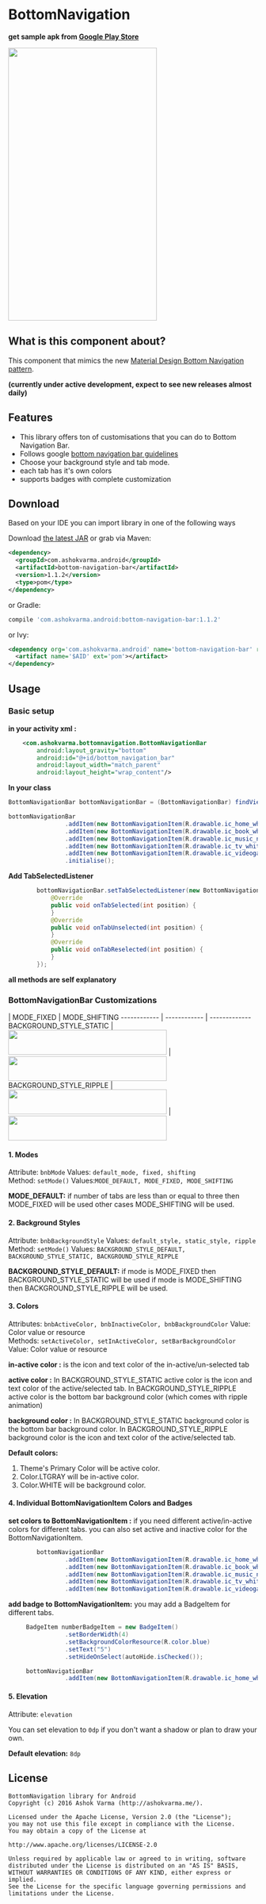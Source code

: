 # BottomNavigation

**get sample apk from [Google Play Store][googlePlayStoreLink]**

<img src="https://raw.githubusercontent.com/Ashok-Varma/BottomNavigation/master/all.gif" width="300" height="550" />

## What is this component about?

This component that mimics the new [Material Design Bottom Navigation pattern][googlePage].

**(currently under active development, expect to see new releases almost daily)**

## Features

* This library offers ton of customisations that you can do to Bottom Navigation Bar.
* Follows google [bottom navigation bar guidelines][googlePage]
* Choose your background style and tab mode.
* each tab has it's own colors
* supports badges with complete customization

## Download

Based on your IDE you can import library in one of the following ways

Download [the latest JAR][mavenAarDownload] or grab via Maven:

```xml
<dependency>
  <groupId>com.ashokvarma.android</groupId>
  <artifactId>bottom-navigation-bar</artifactId>
  <version>1.1.2</version>
  <type>pom</type>
</dependency>
```
or Gradle:
```groovy
compile 'com.ashokvarma.android:bottom-navigation-bar:1.1.2'
```
or Ivy:
```xml
<dependency org='com.ashokvarma.android' name='bottom-navigation-bar' rev='1.1.2'>
  <artifact name='$AID' ext='pom'></artifact>
</dependency>
```
## Usage

### Basic setup

**in your activity xml :**

```xml
    <com.ashokvarma.bottomnavigation.BottomNavigationBar
        android:layout_gravity="bottom"
        android:id="@+id/bottom_navigation_bar"
        android:layout_width="match_parent"
        android:layout_height="wrap_content"/>
```

**In your class**
```java
BottomNavigationBar bottomNavigationBar = (BottomNavigationBar) findViewById(R.id.bottom_navigation_bar);

bottomNavigationBar
                .addItem(new BottomNavigationItem(R.drawable.ic_home_white_24dp, "Home"))
                .addItem(new BottomNavigationItem(R.drawable.ic_book_white_24dp, "Books"))
                .addItem(new BottomNavigationItem(R.drawable.ic_music_note_white_24dp, "Music"))
                .addItem(new BottomNavigationItem(R.drawable.ic_tv_white_24dp, "Movies & TV"))
                .addItem(new BottomNavigationItem(R.drawable.ic_videogame_asset_white_24dp, "Games"))
                .initialise();
```

**Add TabSelectedListener**
```java
        bottomNavigationBar.setTabSelectedListener(new BottomNavigationBar.OnTabSelectedListener(){
            @Override
            public void onTabSelected(int position) {
            }
            @Override
            public void onTabUnselected(int position) {
            }
            @Override
            public void onTabReselected(int position) {
            }
        });
```
**all methods are self explanatory**

### BottomNavigationBar Customizations

 | MODE_FIXED | MODE_SHIFTING
------------ | ------------ | -------------
BACKGROUND_STYLE_STATIC | <img src="https://raw.githubusercontent.com/Ashok-Varma/BottomNavigation/master/fixed_static.gif" width="320" height="50" /> | <img src="https://raw.githubusercontent.com/Ashok-Varma/BottomNavigation/master/shift_static.gif" width="320" height="50" />
BACKGROUND_STYLE_RIPPLE | <img src="https://raw.githubusercontent.com/Ashok-Varma/BottomNavigation/master/fixed_ripple.gif" width="320" height="50" /> | <img src="https://raw.githubusercontent.com/Ashok-Varma/BottomNavigation/master/shift_ripple.gif" width="320" height="50" />

#### 1. Modes
Attribute: `bnbMode` Values: `default_mode, fixed, shifting`  
Method: `setMode()`  Values:`MODE_DEFAULT, MODE_FIXED, MODE_SHIFTING`  

**MODE_DEFAULT:** if number of tabs are less than or equal to three then MODE_FIXED will be used other cases MODE_SHIFTING will be used.

#### 2. Background Styles
  Attribute: `bnbBackgroundStyle` Values: `default_style, static_style, ripple`  
  Method: `setMode()` Values: `BACKGROUND_STYLE_DEFAULT, BACKGROUND_STYLE_STATIC, BACKGROUND_STYLE_RIPPLE`  

**BACKGROUND_STYLE_DEFAULT:** if mode is MODE_FIXED then BACKGROUND_STYLE_STATIC will be used if mode is MODE_SHIFTING then BACKGROUND_STYLE_RIPPLE will be used.

#### 3. Colors
Attributes: `bnbActiveColor, bnbInactiveColor, bnbBackgroundColor` Value: Color value or resource   
Methods: `setActiveColor, setInActiveColor, setBarBackgroundColor` Value: Color value or resource   

**in-active color :** is the icon and text color of the in-active/un-selected tab

**active color :** In BACKGROUND_STYLE_STATIC active color is the icon and text color of the active/selected tab. In BACKGROUND_STYLE_RIPPLE active color is the bottom bar background color (which comes with ripple animation)

**background color :** In BACKGROUND_STYLE_STATIC background color is the bottom bar background color. In BACKGROUND_STYLE_RIPPLE background color is the icon and text color of the active/selected tab.

**Default colors:**  
1. Theme's Primary Color will be active color.  
2. Color.LTGRAY will be in-active color.  
3. Color.WHITE will be background color.  

#### 4. Individual BottomNavigationItem Colors and Badges

**set colors to BottomNavigationItem :** if you need different active/in-active colors for different tabs. you can also set active and inactive color for the BottomNavigationItem.
```java
        bottomNavigationBar
                .addItem(new BottomNavigationItem(R.drawable.ic_home_white_24dp, "Home").setActiveColor(R.color.orange).setInActiveColor(R.color.teal))
                .addItem(new BottomNavigationItem(R.drawable.ic_book_white_24dp, "Books").setActiveColor("#FFFF00"))
                .addItem(new BottomNavigationItem(R.drawable.ic_music_note_white_24dp, "Music").setInActiveColor("#00FFFF"))
                .addItem(new BottomNavigationItem(R.drawable.ic_tv_white_24dp, "Movies & TV"))
                .addItem(new BottomNavigationItem(R.drawable.ic_videogame_asset_white_24dp, "Games").setActiveColor(R.color.grey))
```

**add badge to BottomNavigationItem:** you may add a BadgeItem for different tabs.
```java
     BadgeItem numberBadgeItem = new BadgeItem()
                .setBorderWidth(4)
                .setBackgroundColorResource(R.color.blue)
                .setText("5")
                .setHideOnSelect(autoHide.isChecked());

     bottomNavigationBar
                .addItem(new BottomNavigationItem(R.drawable.ic_home_white_24dp, "Home").setActiveColorResource(R.color.orange).setBadgeItem(numberBadgeItem))
```


#### 5. Elevation
Attribute: `elevation` 

You can set elevation to `0dp` if you don't want a shadow or plan to draw your own.

**Default elevation:** `8dp`  

## License

```
BottomNavigation library for Android
Copyright (c) 2016 Ashok Varma (http://ashokvarma.me/).

Licensed under the Apache License, Version 2.0 (the "License");
you may not use this file except in compliance with the License.
You may obtain a copy of the License at

http://www.apache.org/licenses/LICENSE-2.0

Unless required by applicable law or agreed to in writing, software
distributed under the License is distributed on an "AS IS" BASIS,
WITHOUT WARRANTIES OR CONDITIONS OF ANY KIND, either express or implied.
See the License for the specific language governing permissions and
limitations under the License.
```

 [googlePlayStoreLink]: https://play.google.com/store/apps/details?id=com.ashokvarma.bottomnavigation.sample
 [googlePage]: https://www.google.com/design/spec/components/bottom-navigation.html
 [mavenAarDownload]:  https://repo1.maven.org/maven2/com/ashokvarma/android/bottom-navigation-bar/1.1.2/bottom-navigation-bar-1.1.2.aar
 [mavenLatestJarDownload]: https://search.maven.org/remote_content?g=com.ashokvarma.android&a=bottom-navigation-bar&v=LATEST
